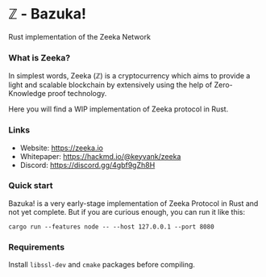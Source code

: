 # ℤ - Bazuka!

Rust implementation of the Zeeka Network

### What is Zeeka?

In simplest words, Zeeka (ℤ) is a cryptocurrency which aims to provide a light and scalable blockchain by extensively using the help of Zero-Knowledge proof technology.

Here you will find a WIP implementation of Zeeka protocol in Rust.

### Links

 - Website: https://zeeka.io
 - Whitepaper: https://hackmd.io/@keyvank/zeeka
 - Discord: https://discord.gg/4gbf9gZh8H

### Quick start

Bazuka! is a very early-stage implementation of Zeeka Protocol in Rust and not
yet complete. But if you are curious enough, you can run it like this:

```
cargo run --features node -- --host 127.0.0.1 --port 8080
```

### Requirements

Install `libssl-dev` and `cmake` packages before compiling.
